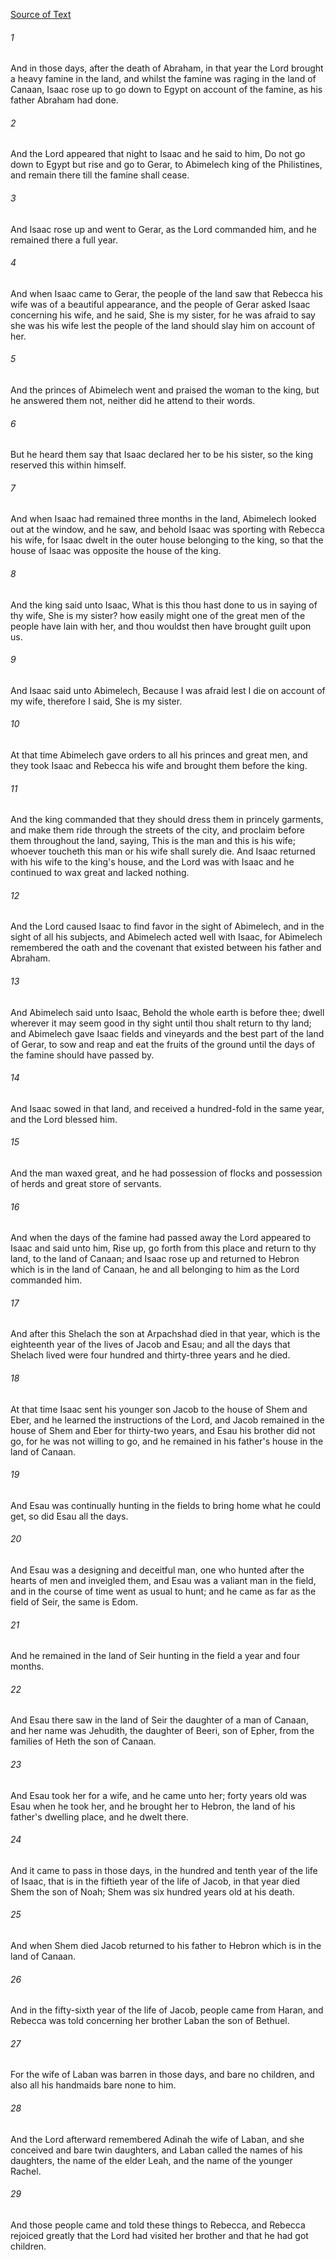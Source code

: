 [Source of Text](https://github.com/scrollmapper/bible_databases_deuterocanonical)

###### 1
And in those days, after the death of Abraham, in that year the Lord brought a heavy famine in the land, and whilst the famine was raging in the land of Canaan, Isaac rose up to go down to Egypt on account of the famine, as his father Abraham had done.

###### 2
And the Lord appeared that night to Isaac and he said to him, Do not go down to Egypt but rise and go to Gerar, to Abimelech king of the Philistines, and remain there till the famine shall cease.

###### 3
And Isaac rose up and went to Gerar, as the Lord commanded him, and he remained there a full year.

###### 4
And when Isaac came to Gerar, the people of the land saw that Rebecca his wife was of a beautiful appearance, and the people of Gerar asked Isaac concerning his wife, and he said, She is my sister, for he was afraid to say she was his wife lest the people of the land should slay him on account of her.

###### 5
And the princes of Abimelech went and praised the woman to the king, but he answered them not, neither did he attend to their words.

###### 6
But he heard them say that Isaac declared her to be his sister, so the king reserved this within himself.

###### 7
And when Isaac had remained three months in the land, Abimelech looked out at the window, and he saw, and behold Isaac was sporting with Rebecca his wife, for Isaac dwelt in the outer house belonging to the king, so that the house of Isaac was opposite the house of the king.

###### 8
And the king said unto Isaac, What is this thou hast done to us in saying of thy wife, She is my sister? how easily might one of the great men of the people have lain with her, and thou wouldst then have brought guilt upon us.

###### 9
And Isaac said unto Abimelech, Because I was afraid lest I die on account of my wife, therefore I said, She is my sister.

###### 10
At that time Abimelech gave orders to all his princes and great men, and they took Isaac and Rebecca his wife and brought them before the king.

###### 11
And the king commanded that they should dress them in princely garments, and make them ride through the streets of the city, and proclaim before them throughout the land, saying, This is the man and this is his wife; whoever toucheth this man or his wife shall surely die. And Isaac returned with his wife to the king's house, and the Lord was with Isaac and he continued to wax great and lacked nothing.

###### 12
And the Lord caused Isaac to find favor in the sight of Abimelech, and in the sight of all his subjects, and Abimelech acted well with Isaac, for Abimelech remembered the oath and the covenant that existed between his father and Abraham.

###### 13
And Abimelech said unto Isaac, Behold the whole earth is before thee; dwell wherever it may seem good in thy sight until thou shalt return to thy land; and Abimelech gave Isaac fields and vineyards and the best part of the land of Gerar, to sow and reap and eat the fruits of the ground until the days of the famine should have passed by.

###### 14
And Isaac sowed in that land, and received a hundred-fold in the same year, and the Lord blessed him.

###### 15
And the man waxed great, and he had possession of flocks and possession of herds and great store of servants.

###### 16
And when the days of the famine had passed away the Lord appeared to Isaac and said unto him, Rise up, go forth from this place and return to thy land, to the land of Canaan; and Isaac rose up and returned to Hebron which is in the land of Canaan, he and all belonging to him as the Lord commanded him.

###### 17
And after this Shelach the son at Arpachshad died in that year, which is the eighteenth year of the lives of Jacob and Esau; and all the days that Shelach lived were four hundred and thirty-three years and he died.

###### 18
At that time Isaac sent his younger son Jacob to the house of Shem and Eber, and he learned the instructions of the Lord, and Jacob remained in the house of Shem and Eber for thirty-two years, and Esau his brother did not go, for he was not willing to go, and he remained in his father's house in the land of Canaan.

###### 19
And Esau was continually hunting in the fields to bring home what he could get, so did Esau all the days.

###### 20
And Esau was a designing and deceitful man, one who hunted after the hearts of men and inveigled them, and Esau was a valiant man in the field, and in the course of time went as usual to hunt; and he came as far as the field of Seir, the same is Edom.

###### 21
And he remained in the land of Seir hunting in the field a year and four months.

###### 22
And Esau there saw in the land of Seir the daughter of a man of Canaan, and her name was Jehudith, the daughter of Beeri, son of Epher, from the families of Heth the son of Canaan.

###### 23
And Esau took her for a wife, and he came unto her; forty years old was Esau when he took her, and he brought her to Hebron, the land of his father's dwelling place, and he dwelt there.

###### 24
And it came to pass in those days, in the hundred and tenth year of the life of Isaac, that is in the fiftieth year of the life of Jacob, in that year died Shem the son of Noah; Shem was six hundred years old at his death.

###### 25
And when Shem died Jacob returned to his father to Hebron which is in the land of Canaan.

###### 26
And in the fifty-sixth year of the life of Jacob, people came from Haran, and Rebecca was told concerning her brother Laban the son of Bethuel.

###### 27
For the wife of Laban was barren in those days, and bare no children, and also all his handmaids bare none to him.

###### 28
And the Lord afterward remembered Adinah the wife of Laban, and she conceived and bare twin daughters, and Laban called the names of his daughters, the name of the elder Leah, and the name of the younger Rachel.

###### 29
And those people came and told these things to Rebecca, and Rebecca rejoiced greatly that the Lord had visited her brother and that he had got children.